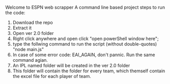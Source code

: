 Welcome to ESPN web scrapper
A command line based project
steps to run the code: 
1) Download the repo
2) Extract it
3) Open ver 2.0 folder
4) Right click anywhere and open click "open powerShell window here";
5) type the follwing command to run the script (without double-quotes)
   "node main.js" 
6) In case of some error code: EAI_AGAIN, don't pannic. Run the same command agian.
7) An IPL named folder will be created in the ver 2.0 folder
8) This folder will contain the folder for every team, which themself contain the excel file for each player of team.




